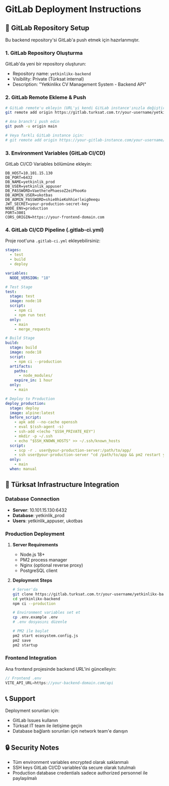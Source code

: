 # GitLab Deployment Instructions

## 🚀 GitLab Repository Setup

Bu backend repository'si GitLab'a push etmek için hazırlanmıştır.

### 1. GitLab Repository Oluşturma

GitLab'da yeni bir repository oluşturun:
- Repository name: `yetkinlikx-backend`
- Visibility: Private (Türksat internal)
- Description: "Yetkinlikx CV Management System - Backend API"

### 2. GitLab Remote Ekleme & Push

```bash
# GitLab remote'u ekleyin (URL'yi kendi GitLab instance'ınızla değiştirin)
git remote add origin https://gitlab.turksat.com.tr/your-username/yetkinlikx-backend.git

# Ana branch'i push edin
git push -u origin main

# Veya farklı GitLab instance için:
# git remote add origin https://your-gitlab-instance.com/your-username/yetkinlikx-backend.git
```

### 3. Environment Variables (GitLab CI/CD)

GitLab CI/CD Variables bölümüne ekleyin:

```
DB_HOST=10.101.15.130
DB_PORT=6432
DB_NAME=yetkinlik_prod
DB_USER=yetkinlik_appuser
DB_PASSWORD=Vaethe!ePhaesoZ2eiPhooKo
DB_ADMIN_USER=ukotbas
DB_ADMIN_PASSWORD=shie0hieKohhie!leig0eequ
JWT_SECRET=your-production-secret-key
NODE_ENV=production
PORT=3001
CORS_ORIGIN=https://your-frontend-domain.com
```

### 4. GitLab CI/CD Pipeline (.gitlab-ci.yml)

Proje root'una `.gitlab-ci.yml` ekleyebilirsiniz:

```yaml
stages:
  - test
  - build
  - deploy

variables:
  NODE_VERSION: "18"

# Test Stage
test:
  stage: test
  image: node:18
  script:
    - npm ci
    - npm run test
  only:
    - main
    - merge_requests

# Build Stage
build:
  stage: build
  image: node:18
  script:
    - npm ci --production
  artifacts:
    paths:
      - node_modules/
    expire_in: 1 hour
  only:
    - main

# Deploy to Production
deploy_production:
  stage: deploy
  image: alpine:latest
  before_script:
    - apk add --no-cache openssh
    - eval $(ssh-agent -s)
    - ssh-add <(echo "$SSH_PRIVATE_KEY")
    - mkdir -p ~/.ssh
    - echo "$SSH_KNOWN_HOSTS" >> ~/.ssh/known_hosts
  script:
    - scp -r . user@your-production-server:/path/to/app/
    - ssh user@your-production-server "cd /path/to/app && pm2 restart yetkinlik-backend"
  only:
    - main
  when: manual
```

## 🏢 Türksat Infrastructure Integration

### Database Connection
- **Server**: 10.101.15.130:6432
- **Database**: yetkinlik_prod
- **Users**: yetkinlik_appuser, ukotbas

### Production Deployment
1. **Server Requirements**
   - Node.js 18+
   - PM2 process manager
   - Nginx (optional reverse proxy)
   - PostgreSQL client

2. **Deployment Steps**
   ```bash
   # Server'da
   git clone https://gitlab.turksat.com.tr/your-username/yetkinlikx-backend.git
   cd yetkinlikx-backend
   npm ci --production
   
   # Environment variables set et
   cp .env.example .env
   # .env dosyasını düzenle
   
   # PM2 ile başlat
   pm2 start ecosystem.config.js
   pm2 save
   pm2 startup
   ```

### Frontend Integration

Ana frontend projesinde backend URL'ini güncelleyin:

```javascript
// Frontend .env
VITE_API_URL=https://your-backend-domain.com/api
```

## 📞 Support

Deployment sorunları için:
- GitLab Issues kullanın
- Türksat IT team ile iletişime geçin
- Database bağlantı sorunları için network team'e danışın

## 🔒 Security Notes

- Tüm environment variables encrypted olarak saklanmalı
- SSH keys GitLab CI/CD variables'da secure olarak tutulmalı
- Production database credentials sadece authorized personnel ile paylaşılmalı 